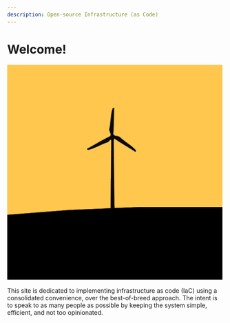 ```yaml
---
description: Open-source Infrastructure (as Code)
---
```


# Welcome!

![](.gitbook/assets/osinfra-social.png)

This site is dedicated to implementing infrastructure as code (IaC) using a consolidated convenience, over the best-of-breed approach. The intent is to speak to as many people as possible by keeping the system simple, efficient, and not too opinionated.
